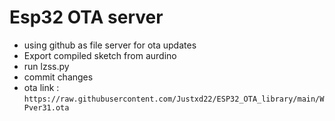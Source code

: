 # Esp32 OTA server
- using github as file server for ota updates  
- Export compiled sketch from aurdino
- run lzss.py
- commit changes
- ota link : `https://raw.githubusercontent.com/Justxd22/ESP32_OTA_library/main/WPver31.ota`